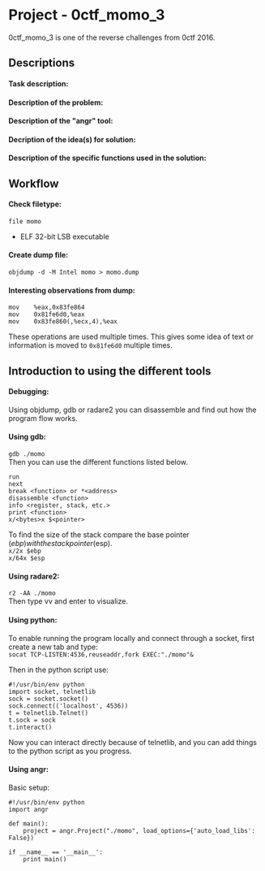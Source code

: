 # Project - 0ctf_momo_3
0ctf\_momo\_3 is one of the reverse challenges from 0ctf 2016.

## Descriptions

#### Task description:  

#### Description of the problem:  

#### Description of the "angr" tool:  

#### Decription of the idea(s) for solution:  

#### Description of the specific functions used in the solution:  

## Workflow

#### Check filetype:  
`file momo`  
- ELF 32-bit LSB executable  

#### Create dump file:  
`objdump -d -M Intel momo > momo.dump`

#### Interesting observations from dump:  
```
mov    %eax,0x83fe864
mov    0x81fe6d0,%eax
mov    0x83fe860(,%ecx,4),%eax
```
These operations are used multiple times. This gives some idea of text or information is moved to `0x81fe6d0` multiple times. 

## Introduction to using the different tools  

#### Debugging:  
Using objdump, gdb or radare2 you can disassemble and find out how the program flow works. 

#### Using gdb:  
`gdb ./momo`  
Then you can use the different functions listed below.  
```
run
next
break <function> or *<address>
disassemble <function>
info <register, stack, etc.>
print <function>
x/<bytes>x $<pointer>
```  
To find the size of the stack compare the base pointer ($ebp) with the stack pointer ($esp).  
`x/2x $ebp`  
`x/64x $esp` 

#### Using radare2:
`r2 -AA ./momo`  
Then type vv and enter to visualize.  

#### Using python:
To enable running the program locally and connect through a socket, first create a new tab and type:  
`socat TCP-LISTEN:4536,reuseaddr,fork EXEC:"./momo"&`  

Then in the python script use:
```
#!/usr/bin/env python
import socket, telnetlib
sock = socket.socket()
sock.connect(('localhost', 4536))
t = telnetlib.Telnet()
t.sock = sock
t.interact()
``` 
Now you can interact directly because of telnetlib, and you can add things to the python script as you progress.

#### Using angr:
Basic setup:
```
#!/usr/bin/env python
import angr

def main():
	project = angr.Project("./momo", load_options={'auto_load_libs': False})

if __name__ == '__main__':
    print main()
```  


